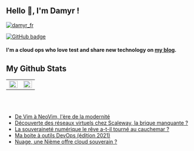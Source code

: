## Hello 👋, I'm Damyr !

<p align="left"> <a href="https://twitter.com/damyr_fr" target="blank"><img src="https://img.shields.io/twitter/follow/damyr_fr?logo=twitter&style=for-the-badge" alt="damyr_fr" /></a>

<a href="https://github.com/DamyrFr?tab=followers"><img src="https://img.shields.io/github/followers/DamyrFr?tab=followers?label=blue&logo=github&style=for-the-badge" alt="GitHub badge" /></a></p>

#### I'm a cloud ops who love test and share new technology on [my blog](https://www.damyr.fr).

## My Github Stats  
<table><tr><td valign="top" width="50%">
<img src="https://github-readme-stats.vercel.app/api?username=DamyrFr&show_icons=true&theme=merko&count_private=true&hide_border=true" align="left" style="width: 100%" />
</td><td valign="top" width="50%">
<img src="https://github-readme-stats.vercel.app/api/top-langs/?username=DamyrFr&theme=merko&hide_border=true&layout=compact" align="left" style="width: 100%" />
</td></tr></table>
<br/>
<br/>

<!-- BLOG-POST-LIST:START -->
- [De Vim à NeoVim, l&#39;ère de la modernité](https://www.damyr.fr/posts/neovim/)
- [Découverte des réseaux virtuels chez Scaleway, la brique manquante ?](https://www.damyr.fr/posts/scaleway-vpc/)
- [La souveraineté numérique le rêve a-t-il tourné au cauchemar ?](https://www.damyr.fr/posts/la-souverainete-numerique/)
- [Ma boite à outils DevOps &lpar;édition 2021&rpar;](https://www.damyr.fr/posts/boite-a-outil-devops-2021/)
- [Nuage, une Nième offre cloud souverain ?](https://www.damyr.fr/posts/nuage-yet-a-new-cloud-souverain/)
<!-- BLOG-POST-LIST:END -->
<br />
